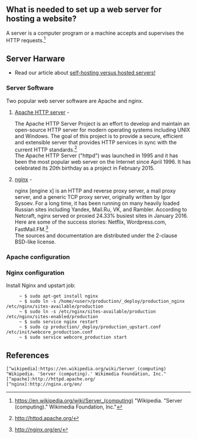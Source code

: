 ## What is needed to set up a web server for hosting a website?

A server is a computer program or a machine accepts and supervises the HTTP requests.[^wikipedia]

## Server Harware
   - Read our article about [self-hosting versus hosted servers!](https://github.com/src-its/ca-web/blob/master/content/server-hosting.md)

### Server Software

Two popular web server software are Apache and nginx.

1. [Apache HTTP server](http://httpd.apache.org/) - 

    The Apache HTTP Server Project is an effort to develop and maintain an open-source HTTP server for modern operating systems including UNIX and Windows. The goal of this project is to provide a secure, efficient and extensible server that provides HTTP services in sync with the current HTTP standards.[^apache] <br />
    The Apache HTTP Server ("httpd") was launched in 1995 and it has been the most popular web server on the Internet since April 1996. It has celebrated its 20th birthday as a project in February 2015.

2. [nginx](http://nginx.org/en/) -

    nginx [engine x] is an HTTP and reverse proxy server, a mail proxy server, and a generic TCP proxy server, originally written by Igor Sysoev. For a long time, it has been running on many heavily loaded Russian sites including Yandex, Mail.Ru, VK, and Rambler. According to Netcraft, nginx served or proxied 24.33% busiest sites in January 2016. Here are some of the success stories: Netflix, Wordpress.com, FastMail.FM.[^nginx]<br />
    The sources and documentation are distributed under the 2-clause BSD-like license.
### Apache configuration

### Nginx configuration

Install Nginx and upstart job:

         ~ $ sudo apt-get install nginx
         ~ $ sudo ln -s /home/<user>/production/_deploy/production_nginx /etc/nginx/sites-available/production
         ~ $ sudo ln -s /etc/nginx/sites-available/production /etc/nginx/sites-enabled/production
         ~ $ sudo service nginx restart
         ~ $ sudo cp production/_deploy/production_upstart.conf /etc/init/webcore_production.conf
         ~ $ sudo service webcore_production start


## References

```
[^wikipedia]:https://en.wikipedia.org/wiki/Server_(computing) "Wikipedia. 'Server (computing).' Wikimedia Foundation, Inc."
[^apache]:http://httpd.apache.org/
[^nginx]:http://nginx.org/en/
```

[^wikipedia]: https://en.wikipedia.org/wiki/Server_(computing) "Wikipedia. "Server (computing)." Wikimedia Foundation, Inc."
[^apache]: http://httpd.apache.org/
[^nginx]: http://nginx.org/en/
